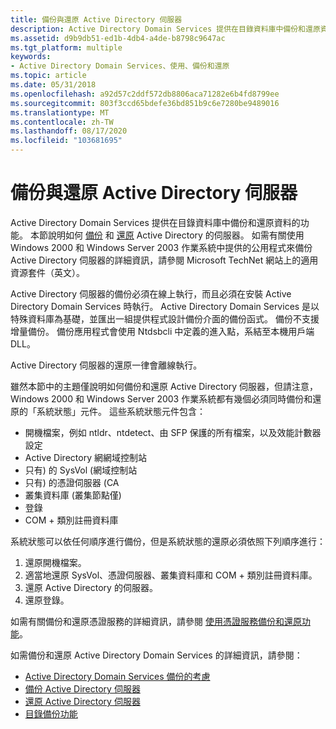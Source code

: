 ```yaml
---
title: 備份與還原 Active Directory 伺服器
description: Active Directory Domain Services 提供在目錄資料庫中備份和還原資料的功能。
ms.assetid: d9b9db51-ed1b-4db4-a4de-b8798c9647ac
ms.tgt_platform: multiple
keywords:
- Active Directory Domain Services、使用、備份和還原
ms.topic: article
ms.date: 05/31/2018
ms.openlocfilehash: a92d57c2ddf572db8806aca71282e6b4fd8799ee
ms.sourcegitcommit: 803f3ccd65bdefe36bd851b9c6e7280be9489016
ms.translationtype: MT
ms.contentlocale: zh-TW
ms.lasthandoff: 08/17/2020
ms.locfileid: "103681695"
---
```

# <a name="backing-up-and-restoring-an-active-directory-server"></a>備份與還原 Active Directory 伺服器

Active Directory Domain Services 提供在目錄資料庫中備份和還原資料的功能。 本節說明如何 [備份](backing-up-an-active-directory-server.md) 和 [還原](restoring-an-active-directory-server.md) Active Directory 的伺服器。 如需有關使用 Windows 2000 和 Windows Server 2003 作業系統中提供的公用程式來備份 Active Directory 伺服器的詳細資訊，請參閱 Microsoft TechNet 網站上的適用資源套件（英文）。

Active Directory 伺服器的備份必須在線上執行，而且必須在安裝 Active Directory Domain Services 時執行。 Active Directory Domain Services 是以特殊資料庫為基礎，並匯出一組提供程式設計備份介面的備份函式。 備份不支援增量備份。 備份應用程式會使用 Ntdsbcli 中定義的進入點，系結至本機用戶端 DLL。

Active Directory 伺服器的還原一律會離線執行。

雖然本節中的主題僅說明如何備份和還原 Active Directory 伺服器，但請注意，Windows 2000 和 Windows Server 2003 作業系統都有幾個必須同時備份和還原的「系統狀態」元件。 這些系統狀態元件包含：

-   開機檔案，例如 ntldr、ntdetect、由 SFP 保護的所有檔案，以及效能計數器設定
-   Active Directory 網網域控制站
-   只有) 的 SysVol (網域控制站
-   只有) 的憑證伺服器 (CA
-   叢集資料庫 (叢集節點僅) 
-   登錄
-   COM + 類別註冊資料庫

系統狀態可以依任何順序進行備份，但是系統狀態的還原必須依照下列順序進行：

1.  還原開機檔案。
2.  適當地還原 SysVol、憑證伺服器、叢集資料庫和 COM + 類別註冊資料庫。
3.  還原 Active Directory 的伺服器。
4.  還原登錄。

如需有關備份和還原憑證服務的詳細資訊，請參閱 [使用憑證服務備份和還原功能](/windows/desktop/SecCrypto/using-the-certificate-services-backup-and-restore-functions)。

如需備份和還原 Active Directory Domain Services 的詳細資訊，請參閱：

-   [Active Directory Domain Services 備份的考慮](considerations-for-active-directory-domain-services-backup.md)
-   [備份 Active Directory 伺服器](backing-up-an-active-directory-server.md)
-   [還原 Active Directory 伺服器](restoring-an-active-directory-server.md)
-   [目錄備份功能](directory-backup-functions.md)

 

 